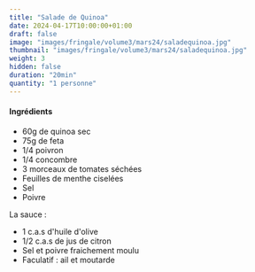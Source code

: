```yaml
---
title: "Salade de Quinoa"
date: 2024-04-17T10:00:00+01:00
draft: false
image: "images/fringale/volume3/mars24/saladequinoa.jpg"
thumbnail: "images/fringale/volume3/mars24/saladequinoa.jpg"
weight: 3
hidden: false
duration: "20min"
quantity: "1 personne"
---
```


#### Ingrédients

- 60g de quinoa sec
- 75g de feta
- 1/4 poivron
- 1/4 concombre
- 3 morceaux de tomates séchées
- Feuilles de menthe ciselées
- Sel
- Poivre

La sauce :
- 1 c.a.s d'huile d'olive
- 1/2 c.a.s de jus de citron
- Sel et poivre fraichement moulu
- Faculatif : ail et moutarde

